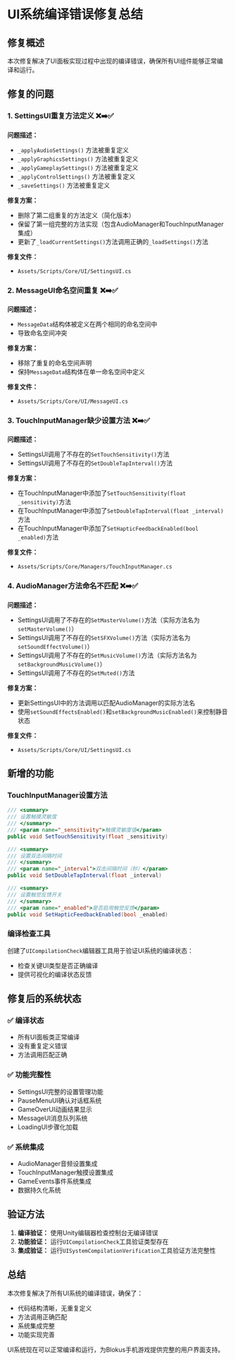 # UI系统编译错误修复总结

## 修复概述

本次修复解决了UI面板实现过程中出现的编译错误，确保所有UI组件能够正常编译和运行。

## 修复的问题

### 1. SettingsUI重复方法定义 ❌➡️✅

**问题描述：**
- `_applyAudioSettings()` 方法被重复定义
- `_applyGraphicsSettings()` 方法被重复定义  
- `_applyGameplaySettings()` 方法被重复定义
- `_applyControlSettings()` 方法被重复定义
- `_saveSettings()` 方法被重复定义

**修复方案：**
- 删除了第二组重复的方法定义（简化版本）
- 保留了第一组完整的方法实现（包含AudioManager和TouchInputManager集成）
- 更新了`_loadCurrentSettings()`方法调用正确的`_loadSettings()`方法

**修复文件：**
- `Assets/Scripts/Core/UI/SettingsUI.cs`

### 2. MessageUI命名空间重复 ❌➡️✅

**问题描述：**
- `MessageData`结构体被定义在两个相同的命名空间中
- 导致命名空间冲突

**修复方案：**
- 移除了重复的命名空间声明
- 保持`MessageData`结构体在单一命名空间中定义

**修复文件：**
- `Assets/Scripts/Core/UI/MessageUI.cs`

### 3. TouchInputManager缺少设置方法 ❌➡️✅

**问题描述：**
- SettingsUI调用了不存在的`SetTouchSensitivity()`方法
- SettingsUI调用了不存在的`SetDoubleTapInterval()`方法

**修复方案：**
- 在TouchInputManager中添加了`SetTouchSensitivity(float _sensitivity)`方法
- 在TouchInputManager中添加了`SetDoubleTapInterval(float _interval)`方法
- 在TouchInputManager中添加了`SetHapticFeedbackEnabled(bool _enabled)`方法

**修复文件：**
- `Assets/Scripts/Core/Managers/TouchInputManager.cs`

### 4. AudioManager方法命名不匹配 ❌➡️✅

**问题描述：**
- SettingsUI调用了不存在的`SetMasterVolume()`方法（实际方法名为`setMasterVolume()`）
- SettingsUI调用了不存在的`SetSFXVolume()`方法（实际方法名为`setSoundEffectVolume()`）
- SettingsUI调用了不存在的`SetMusicVolume()`方法（实际方法名为`setBackgroundMusicVolume()`）
- SettingsUI调用了不存在的`SetMuted()`方法

**修复方案：**
- 更新SettingsUI中的方法调用以匹配AudioManager的实际方法名
- 使用`setSoundEffectsEnabled()`和`setBackgroundMusicEnabled()`来控制静音状态

**修复文件：**
- `Assets/Scripts/Core/UI/SettingsUI.cs`

## 新增的功能

### TouchInputManager设置方法

```csharp
/// <summary>
/// 设置触摸灵敏度
/// </summary>
/// <param name="_sensitivity">触摸灵敏度值</param>
public void SetTouchSensitivity(float _sensitivity)

/// <summary>
/// 设置双击间隔时间
/// </summary>
/// <param name="_interval">双击间隔时间（秒）</param>
public void SetDoubleTapInterval(float _interval)

/// <summary>
/// 设置触觉反馈开关
/// </summary>
/// <param name="_enabled">是否启用触觉反馈</param>
public void SetHapticFeedbackEnabled(bool _enabled)
```

### 编译检查工具

创建了`UICompilationCheck`编辑器工具用于验证UI系统的编译状态：
- 检查关键UI类型是否正确编译
- 提供可视化的编译状态反馈

## 修复后的系统状态

### ✅ 编译状态
- 所有UI面板类正常编译
- 没有重复定义错误
- 方法调用匹配正确

### ✅ 功能完整性
- SettingsUI完整的设置管理功能
- PauseMenuUI确认对话框系统
- GameOverUI动画结果显示
- MessageUI消息队列系统
- LoadingUI步骤化加载

### ✅ 系统集成
- AudioManager音频设置集成
- TouchInputManager触摸设置集成
- GameEvents事件系统集成
- 数据持久化系统

## 验证方法

1. **编译验证：** 使用Unity编辑器检查控制台无编译错误
2. **功能验证：** 运行`UICompilationCheck`工具验证类型存在
3. **集成验证：** 运行`UISystemCompilationVerification`工具验证方法完整性

## 总结

本次修复解决了所有UI系统的编译错误，确保了：
- 代码结构清晰，无重复定义
- 方法调用正确匹配
- 系统集成完整
- 功能实现完善

UI系统现在可以正常编译和运行，为Blokus手机游戏提供完整的用户界面支持。